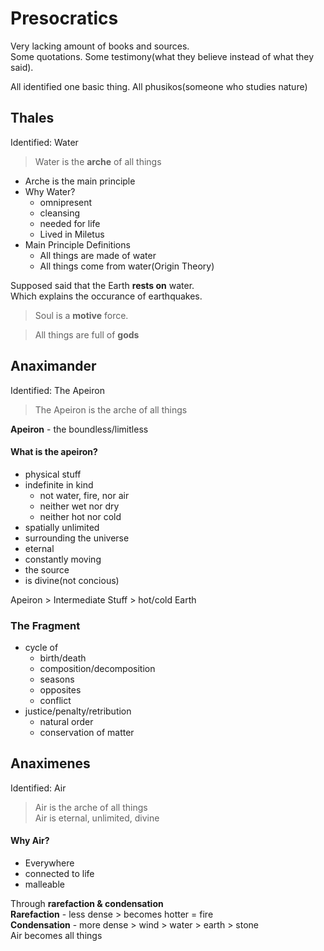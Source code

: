 # Presocratics

Very lacking amount of books and sources.  
Some quotations. Some testimony(what they believe instead of what they said). 

All identified one basic thing. All phusikos(someone who studies nature)

## Thales
Identified: Water
>Water is the **arche** of all things
- Arche is the main principle
- Why Water?
  - omnipresent
  - cleansing
  - needed for life
  - Lived in Miletus
- Main Principle Definitions
  - All things are made of water
  - All things come from water(Origin Theory)
  
Supposed said that the Earth **rests on** water.  
Which explains the occurance of earthquakes. 

>Soul is a **motive** force.

>All things are full of **gods**

## Anaximander
Identified: The Apeiron
>The Apeiron is the arche of all things

**Apeiron** - the boundless/limitless
#### What is the apeiron?
- physical stuff
- indefinite in kind
  - not water, fire, nor air
  - neither wet nor dry
  - neither hot nor cold
- spatially unlimited
- surrounding the universe
- eternal
- constantly moving
- the source
- is divine(not concious)

Apeiron > Intermediate Stuff > hot/cold Earth  

### The Fragment
- cycle of
  - birth/death
  - composition/decomposition
  - seasons
  - opposites
  - conflict
- justice/penalty/retribution
  - natural order
  - conservation of matter
## Anaximenes
Identified: Air
>Air is the arche of all things  
Air is eternal, unlimited, divine

#### Why Air?
- Everywhere
- connected to life
- malleable

Through **rarefaction & condensation**  
**Rarefaction** - less dense > becomes hotter = fire  
**Condensation** - more dense > wind > water > earth > stone  
Air becomes all things